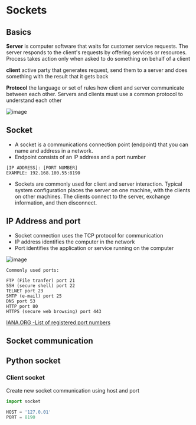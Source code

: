 # Sockets

## Basics

**Server**
is computer software that waits for customer service requests. The server responds to the client's requests by offering services or resources. Process takes action only when asked to do something on behalf of a client

**client**
active party that generates request, send them to a server and does something with the result that it gets back

**Protocol**
the language or set of rules how client and server communicate between each other. Servers and clients must use a common protocol to understand each other

![image](https://user-images.githubusercontent.com/56770127/194486706-c60f3dd2-f4cb-40d0-ae08-c10b3f8316c5.png)



## Socket

- A socket is a communications connection point (endpoint) that you can name and address in a network. 
- Endpoint consists of an IP address and a port number 

```
[IP ADDRESS]: [PORT NUMBER]
EXAMPLE: 192.168.100.55:8190
```
- Sockets are commonly used for client and server interaction. Typical system configuration places the server on one machine, with the clients on other machines. The clients connect to the server, exchange information, and then disconnect.

## IP Address and port

- Socket connection uses the TCP protocol for communication
- IP address identifies the computer in the network
- Port identifies the application or service running on the computer


![image](https://user-images.githubusercontent.com/56770127/194486477-07d90b91-fe0c-41b2-93bd-cbf0f1654076.png)


```
Commonly used ports:

FTP (File tranfer) port 21
SSH (secure shell) port 22
TELNET port 23
SMTP (e-mail) port 25             
DNS port 53
HTTP port 80
HTTPS (secure web browsing) port 443

```
[IANA.ORG -List of registered port numbers](https://www.iana.org/assignments/service-names-port-numbers/service-names-port-numbers.xhtml)








## Socket communication

## Python socket

### Client socket

Create new socket communication using host and port

```python
import socket

HOST = '127.0.01'
PORT = 8190

```

